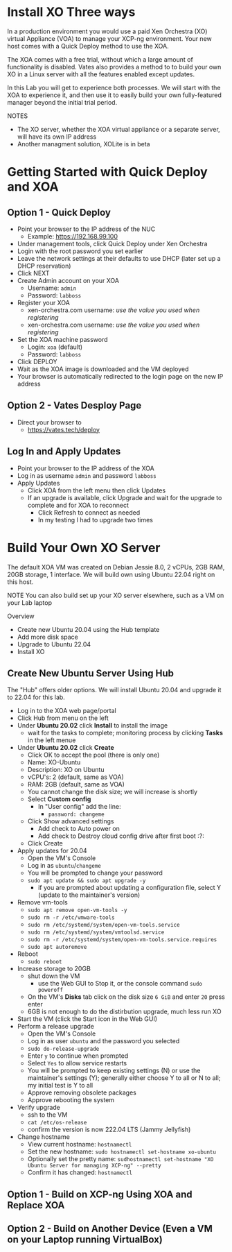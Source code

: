 # Install XO Three ways
In a production environment you would use a paid Xen Orchestra (XO) virtual Appliance (VOA) to manage your XCP-ng environment. Your new host comes with a Quick Deploy method to use the XOA.

The XOA comes with a free trial, without which a large amount of functionality is disabled. Vates also provides a method to to build your own XO in a Linux server with all the features enabled except updates.

In this Lab you will get to experience both processes. We will start with the XOA to experience it, and then use it to easily build your own fully-featured manager beyond the initial trial period.

NOTES
- The XO server, whether the XOA virtual appliance or a separate server, will have its own IP address
- Another managment solution, XOLite is in beta

# Getting Started with Quick Deploy and XOA
## Option 1 - Quick Deploy
- Point your browser to the IP address of the NUC
  - Example: https://192.168.99.100
- Under management tools, click Quick Deploy under Xen Orchestra
- Login with the root password you set earlier
- Leave the network settings at their defaults to use DHCP (later set up a DHCP reservation)
- Click NEXT
- Create Admin account on your XOA
  - Username: `admin`
  - Password: `labboss`
- Register your XOA
  - xen-orchestra.com username: *use the value you used when registering*
  - xen-orchestra.com username: *use the value you used when registering*
- Set the XOA machine password
  - Login: `xoa` (default)
  - Password: `labboss`
- Click DEPLOY
- Wait as the XOA image is downloaded and the VM deployed
- Your browser is automatically redirected to the login page on the new IP address

## Option 2 - Vates Desploy Page
- Direct your browser to
  - https://vates.tech/deploy
 
## Log In and Apply Updates
- Point your browser to the IP address of the XOA
- Log in as username `admin` and password `labboss`
- Apply Updates
  - Click XOA from the left menu then click Updates
  - If an upgrade is available, click Upgrade and wait for the upgrade to complete and for XOA to reconnect
    - Click Refresh to connect as needed
    - In my testing I had to upgrade two times

# Build Your Own XO Server
The default XOA VM was created on Debian Jessie 8.0, 2 vCPUs, 2GB RAM, 20GB storage, 1 interface. We will build own using Ubuntu 22.04 right on this host.

NOTE You can also build set up your XO server elsewhere, such as a VM on your Lab laptop

Overview
- Create new Ubuntu 20.04 using the Hub template
- Add more disk space
- Upgrade to Ubuntu 22.04
- Install XO

## Create New Ubuntu Server Using Hub
The "Hub" offers older options. We will install Ubuntu 20.04 and upgrade it to 22.04 for this lab.

- Log in to the XOA web page/portal
- Click Hub from menu on the left
- Under **Ubuntu 20.02** click **Install** to install the image
  - wait for the tasks to complete; monitoring process by clicking **Tasks** in the left menue
- Under **Ubuntu 20.02** click **Create**
    - Click OK to accept the pool (there is only one)
    - Name: XO-Ubuntu
    - Description: XO on Ubuntu
    - vCPU's: 2 (default, same as VOA)
    - RAM: 2GB (default, same as VOA)
    - You cannot change the disk size; we will increase is shortly
    - Select **Custom config**
      - In "User config" add the line:
        - `password: changeme`
    - Click Show advanced settings
      - Add check to Auto power on
      - Add check to Destroy cloud config drive after first boot :?:
  - Click Create
- Apply updates for 20.04
  - Open the VM's Console
  - Log in as `ubuntu`/`changeme`
  - You will be prompted to change your password
  - `sudo apt update && sudo apt upgrade -y`
    - if you are prompted about updating a configuration file, select Y (update to the maintainer's version)
- Remove vm-tools
  - `sudo apt remove open-vm-tools -y`
  - `sudo rm -r /etc/vmware-tools`
  - `sudo rm /etc/systemd/system/open-vm-tools.service`
  - `sudo rm /etc/systemd/system/vmtoolsd.service`
  - `sudo rm -r /etc/systemd/system/open-vm-tools.service.requires`
  - `sudo apt autoremove`
- Reboot
  - `sudo reboot`
- Increase storage to 20GB
  - shut down the VM
    - use the Web GUI to Stop it, or the console command `sudo poweroff`
  - On the VM's **Disks** tab click on the disk size `6 GiB` and enter `20` press enter
  - 6GB is not enough to do the distirbution upgrade, much less run XO
- Start the VM (click the Start icon in the Web GUI)
- Perform a release upgrade
  - Open the VM's Console
  - Log in as user `ubuntu` and the password you selected
  - `sudo do-release-upgrade`
  - Enter `y` to continue when prompted
  - Select `Yes` to allow service restarts
  - You will be prompted to keep existing settings (N) or use the maintainer's settings (Y); generally either choose Y to all or N to all; my initial test is Y to all
  - Approve removing obsolete packages
  - Approve rebooting the system
- Verify upgrade
  - ssh to the VM
  - `cat /etc/os-release`
  - confirm the version is now 222.04 LTS (Jammy Jellyfish)
- Change hostname
  - View current hostname: `hostnamectl`
  - Set the new hostname: `sudo hostnamectl set-hostname xo-ubuntu`
  - Optionally set the pretty name: `sudhostnamectl set-hostname "XO Ubuntu Server for managing XCP-ng" --pretty`
  - Confirm it has changed: `hostnamectl`

## Option 1 - Build on XCP-ng Using XOA and Replace XOA
## Option 2 - Build on Another Device (Even a VM on your Laptop running VirtualBox)
